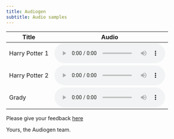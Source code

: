 ```yaml
---
title: Audiogen
subtitle: Audio samples
---
```



| Title          | Audio                                            |
| -------------- | ------------------------------------------------ |
| Harry Potter 1 | <audio controls src="samples/test1.wav"></audio> | 
| Harry Potter 2 | <audio controls src="samples/test3.wav"></audio> |
| Grady          | <audio controls src="samples/test2.wav"></audio> |

Please give your feedback [here](https://google.com)

Yours, the Audiogen team.

